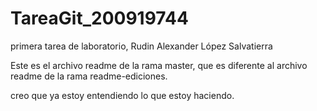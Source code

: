 TareaGit_200919744
==================

primera tarea de laboratorio, Rudin Alexander López Salvatierra

Este es el archivo readme de la rama master, que es diferente al archivo
readme de la rama readme-ediciones.

creo que ya estoy entendiendo lo que estoy haciendo.
